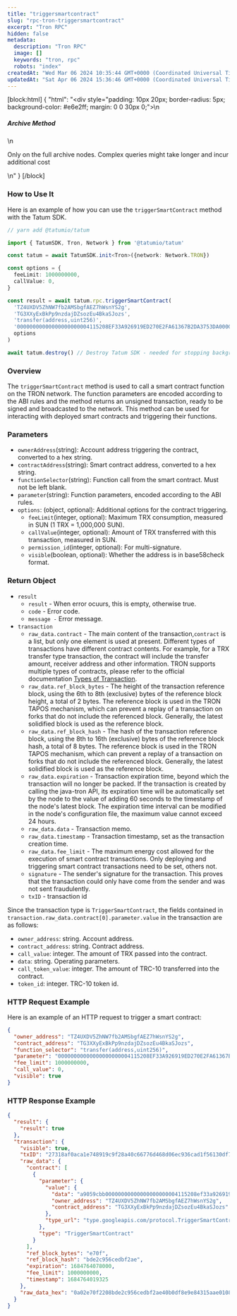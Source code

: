 ```yaml
---
title: "triggersmartcontract"
slug: "rpc-tron-triggersmartcontract"
excerpt: "Tron RPC"
hidden: false
metadata: 
  description: "Tron RPC"
  image: []
  keywords: "tron, rpc"
  robots: "index"
createdAt: "Wed Mar 06 2024 10:35:44 GMT+0000 (Coordinated Universal Time)"
updatedAt: "Sat Apr 06 2024 15:36:46 GMT+0000 (Coordinated Universal Time)"
---
```

[block:html]
{
  "html": "<div style=\"padding: 10px 20px; border-radius: 5px; background-color: #e6e2ff; margin: 0 0 30px 0;\">\n  <h5>Archive Method</h5>\n  <p>Only on the full archive nodes. Complex queries might take longer and incur additional cost</p>\n</div>"
}
[/block]


### How to Use It

Here is an example of how you can use the `triggerSmartContract` method with the Tatum SDK.



```typescript
// yarn add @tatumio/tatum

import { TatumSDK, Tron, Network } from '@tatumio/tatum'

const tatum = await TatumSDK.init<Tron>({network: Network.TRON})

const options = {
  feeLimit: 1000000000,
  callValue: 0,
}

const result = await tatum.rpc.triggerSmartContract(
  'TZ4UXDV5ZhNW7fb2AMSbgfAEZ7hWsnYS2g', 
  'TG3XXyExBkPp9nzdajDZsozEu4BkaSJozs', 
  'transfer(address,uint256)', 
  '00000000000000000000004115208EF33A926919ED270E2FA61367B2DA3753DA0000000000000000000000000000000000000000000000000000000000000032',
  options
)

await tatum.destroy() // Destroy Tatum SDK - needed for stopping background jobs
```



### Overview

The `triggerSmartContract` method is used to call a smart contract function on the TRON network. The function parameters are encoded according to the ABI rules and the method returns an unsigned transaction, ready to be signed and broadcasted to the network. This method can be used for interacting with deployed smart contracts and triggering their functions.

### Parameters

- `ownerAddress`(string): Account address triggering the contract, converted to a hex string.
- `contractAddress`(string): Smart contract address, converted to a hex string.
- `functionSelector`(string): Function call from the smart contract. Must not be left blank.
- `parameter`(string): Function parameters, encoded according to the ABI rules.
- `options`: (object, optional): Additional options for the contract triggering.
  - `feeLimit`(integer, optional):  Maximum TRX consumption, measured in SUN (1 TRX = 1,000,000 SUN).
  - `callValue`(integer, optional): Amount of TRX transferred with this transaction, measured in SUN.
  - `permission_id`(integer, optional): For multi-signature.
  - `visible`(boolean, optional): Whether the address is in base58check format.

### Return Object

- `result`
  - `result` - When error ocuurs, this is empty, otherwise true.
  - `code` - Error code.
  - `message -` Error message.
- `transaction` 
  - `raw_data.contract` - The main content of the transaction,`contract` is a list, but only one element is used at present. Different types of transactions have different contract contents. For example, for a TRX transfer type transaction, the contract will include the transfer amount, receiver address and other information. TRON supports multiple types of contracts, please refer to the official documentation [Types of Transaction](https://developers.tron.network/docs/tron-protocol-transaction#types-of-transaction).
  - `raw_data.ref_block_bytes` - The height of the transaction reference block, using the 6th to 8th (exclusive) bytes of the reference block height, a total of 2 bytes. The reference block is used in the TRON TAPOS mechanism, which can prevent a replay of a transaction on forks that do not include the referenced block. Generally, the latest solidified block is used as the reference block.
  - `raw_data.ref_block_hash` - The hash of the transaction reference block, using the 8th to 16th (exclusive) bytes of the reference block hash, a total of 8 bytes. The reference block is used in the TRON TAPOS mechanism, which can prevent a replay of a transaction on forks that do not include the referenced block. Generally, the latest solidified block is used as the reference block.
  - `raw_data.expiration` - Transaction expiration time, beyond which the transaction will no longer be packed. If the transaction is created by calling the java-tron API, its expiration time will be automatically set by the node to the value of adding 60 seconds to the timestamp of the node's latest block. The expiration time interval can be modified in the node's configuration file, the maximum value cannot exceed 24 hours.
  - `raw_data.data` - Transaction memo.
  - `raw_data.timestamp` - Transaction timestamp, set as the transaction creation time.
  - `raw_data.fee_limit` - The maximum energy cost allowed for the execution of smart contract transactions. Only deploying and triggering smart contract transactions need to be set, others not.
  - `signature` - The sender's signature for the transaction. This proves that the transaction could only have come from the sender and was not sent fraudulently.
  - `txID` - transaction id

Since the transaction type is `TriggerSmartContract`, the fields contained in `transaction.raw_data.contract[0].parameter.value` in the transaction are as follows:

- `owner_address`: string. Account address.
- `contract_address`: string. Contract address.
- `call_value`: integer. The amount of TRX passed into the contract.
- `data`: string. Operating parameters.
- `call_token_value`: integer. The amount of TRC-10 transferred into the contract.
- `token_id`: integer. TRC-10 token id.

### HTTP Request Example

Here is an example of an HTTP request to trigger a smart contract:

```json
{
  "owner_address": "TZ4UXDV5ZhNW7fb2AMSbgfAEZ7hWsnYS2g",
  "contract_address": "TG3XXyExBkPp9nzdajDZsozEu4BkaSJozs",
  "function_selector": "transfer(address,uint256)",
  "parameter": "00000000000000000000004115208EF33A926919ED270E2FA61367B2DA3753DA0000000000000000000000000000000000000000000000000000000000000032",
  "fee_limit": 1000000000,
  "call_value": 0,
  "visible": true
}
```

### HTTP Response Example

```json
{
  "result": {
    "result": true
  },
  "transaction": {
    "visible": true,
    "txID": "27318af0aca1e748919c9f28a40c66776d468d06ec936cad1f56130df7704db7",
    "raw_data": {
      "contract": [
        {
          "parameter": {
            "value": {
              "data": "a9059cbb00000000000000000000004115208ef33a926919ed270e2fa61367b2da3753da0000000000000000000000000000000000000000000000000000000000000032",
              "owner_address": "TZ4UXDV5ZhNW7fb2AMSbgfAEZ7hWsnYS2g",
              "contract_address": "TG3XXyExBkPp9nzdajDZsozEu4BkaSJozs"
            },
            "type_url": "type.googleapis.com/protocol.TriggerSmartContract"
          },
          "type": "TriggerSmartContract"
        }
      ],
      "ref_block_bytes": "e70f",
      "ref_block_hash": "bde2c956cedbf2ae",
      "expiration": 1684764078000,
      "fee_limit": 1000000000,
      "timestamp": 1684764019325
    },
    "raw_data_hex": "0a02e70f2208bde2c956cedbf2ae40b0df8e9e84315aae01081f12a9010a31747970652e676f6f676c65617069732e636f6d2f70726f746f636f6c2e54726967676572536d617274436f6e747261637412740a1541fd49eda0f23ff7ec1d03b52c3a45991c24cd440e12154142a1e39aefa49290f2b3f9ed688d7cecf86cd6e02244a9059cbb00000000000000000000004115208ef33a926919ed270e2fa61367b2da3753da000000000000000000000000000000000000000000000000000000000000003270fd948b9e843190018094ebdc03"
  }
}
```
